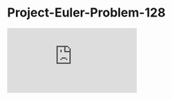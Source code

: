 # Project-Euler-Problem-128

![alt text](https://github.com/ExpectozJJ/Project-Euler-Problem-128/blob/master/euler_prob128.pdf?raw=true)
